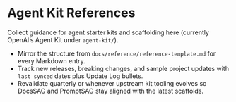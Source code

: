 # Agent Kit References

Collect guidance for agent starter kits and scaffolding here (currently OpenAI’s Agent Kit under `agent-kit/`).

- Mirror the structure from `docs/reference/reference-template.md` for every Markdown entry.
- Track new releases, breaking changes, and sample project updates with `last synced` dates plus Update Log bullets.
- Revalidate quarterly or whenever upstream kit tooling evolves so DocsSAG and PromptSAG stay aligned with the latest scaffolds.
